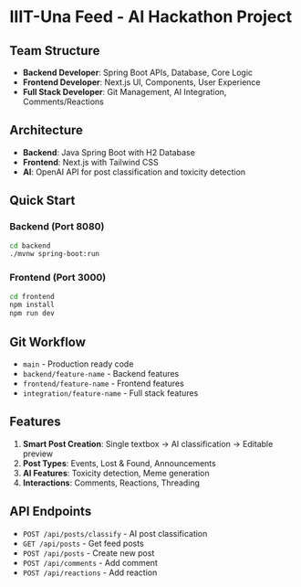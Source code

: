 # IIIT-Una Feed - AI Hackathon Project

## Team Structure
- **Backend Developer**: Spring Boot APIs, Database, Core Logic
- **Frontend Developer**: Next.js UI, Components, User Experience
- **Full Stack Developer**: Git Management, AI Integration, Comments/Reactions

## Architecture
- **Backend**: Java Spring Boot with H2 Database
- **Frontend**: Next.js with Tailwind CSS
- **AI**: OpenAI API for post classification and toxicity detection

## Quick Start

### Backend (Port 8080)
```bash
cd backend
./mvnw spring-boot:run
```

### Frontend (Port 3000)
```bash
cd frontend
npm install
npm run dev
```

## Git Workflow
- `main` - Production ready code
- `backend/feature-name` - Backend features
- `frontend/feature-name` - Frontend features
- `integration/feature-name` - Full stack features

## Features
1. **Smart Post Creation**: Single textbox → AI classification → Editable preview
2. **Post Types**: Events, Lost & Found, Announcements
3. **AI Features**: Toxicity detection, Meme generation
4. **Interactions**: Comments, Reactions, Threading

## API Endpoints
- `POST /api/posts/classify` - AI post classification
- `GET /api/posts` - Get feed posts
- `POST /api/posts` - Create new post
- `POST /api/comments` - Add comment
- `POST /api/reactions` - Add reaction
